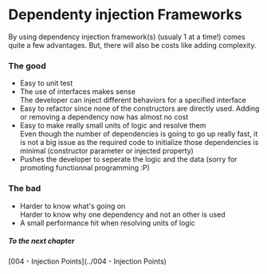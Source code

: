﻿# Dependenty injection Frameworks
By using dependency injection framework(s) (usualy 1 at a time!) comes quite a few advantages. But, there will also be costs like adding complexity.

### The good
* Easy to unit test
* The use of interfaces makes sense  
  The developer can inject different behaviors for a specified interface
* Easy to refactor since none of the constructors are directly used. Adding or removing a dependency now has almost no cost
* Easy to make really small units of logic and resolve them  
  Even though the number of dependencies is going to go up really fast, it is not a big issue as the required code to initialize those dependencies is minimal (constructor parameter or injected property) 
* Pushes the developer to seperate the logic and the data (sorry for promoting functionnal programming :P)

### The bad

* Harder to know what's going on  
  Harder to know why one dependency and not an other is used
* A small performance hit when resolving units of logic


##### To the next chapter
[004 - Injection Points](../004 - Injection Points)  
